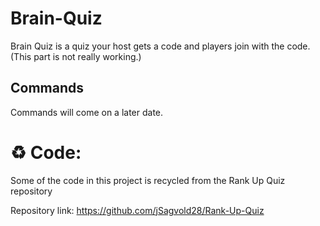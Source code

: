 # Brain-Quiz
Brain Quiz is a quiz your host gets a code and players join with the code. (This part is not really working.)

## Commands
Commands will come on a later date.


# ♻️ Code:

Some of the code in this project is recycled from the Rank Up Quiz repository

Repository link: https://github.com/jSagvold28/Rank-Up-Quiz
